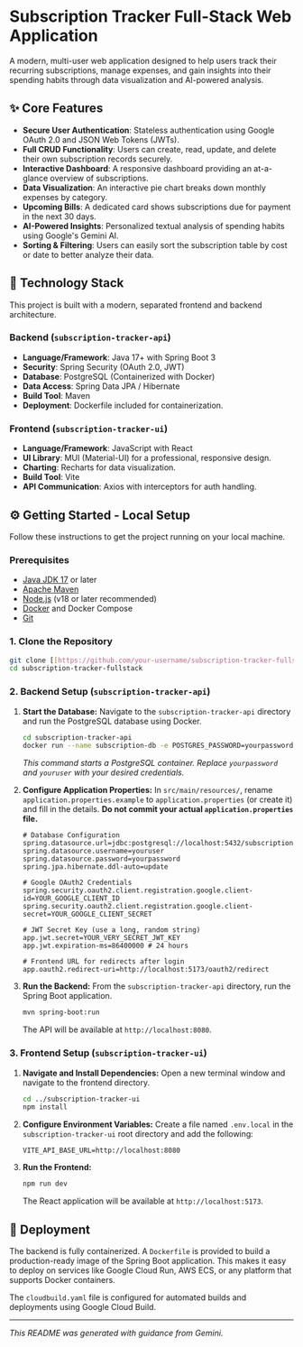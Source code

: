 # Subscription Tracker Full-Stack Web Application

A modern, multi-user web application designed to help users track their recurring subscriptions, manage expenses, and gain insights into their spending habits through data visualization and AI-powered analysis.

## ✨ Core Features

* **Secure User Authentication**: Stateless authentication using Google OAuth 2.0 and JSON Web Tokens (JWTs).
* **Full CRUD Functionality**: Users can create, read, update, and delete their own subscription records securely.
* **Interactive Dashboard**: A responsive dashboard providing an at-a-glance overview of subscriptions.
* **Data Visualization**: An interactive pie chart breaks down monthly expenses by category.
* **Upcoming Bills**: A dedicated card shows subscriptions due for payment in the next 30 days.
* **AI-Powered Insights**: Personalized textual analysis of spending habits using Google's Gemini AI.
* **Sorting & Filtering**: Users can easily sort the subscription table by cost or date to better analyze their data.

## 🚀 Technology Stack

This project is built with a modern, separated frontend and backend architecture.

### Backend (`subscription-tracker-api`)
* **Language/Framework**: Java 17+ with Spring Boot 3
* **Security**: Spring Security (OAuth 2.0, JWT)
* **Database**: PostgreSQL (Containerized with Docker)
* **Data Access**: Spring Data JPA / Hibernate
* **Build Tool**: Maven
* **Deployment**: Dockerfile included for containerization.

### Frontend (`subscription-tracker-ui`)
* **Language/Framework**: JavaScript with React
* **UI Library**: MUI (Material-UI) for a professional, responsive design.
* **Charting**: Recharts for data visualization.
* **Build Tool**: Vite
* **API Communication**: Axios with interceptors for auth handling.

## ⚙️ Getting Started - Local Setup

Follow these instructions to get the project running on your local machine.

### Prerequisites

* [Java JDK 17](https://www.oracle.com/java/technologies/javase/jdk17-archive-downloads.html) or later
* [Apache Maven](https://maven.apache.org/download.cgi)
* [Node.js](https://nodejs.org/en/) (v18 or later recommended)
* [Docker](https://www.docker.com/products/docker-desktop/) and Docker Compose
* [Git](https://git-scm.com/)

### 1. Clone the Repository

```bash
git clone [[https://github.com/your-username/subscription-tracker-fullstack.git]
cd subscription-tracker-fullstack
```

### 2. Backend Setup (`subscription-tracker-api`)

1.  **Start the Database:**
    Navigate to the `subscription-tracker-api` directory and run the PostgreSQL database using Docker.
    ```bash
    cd subscription-tracker-api
    docker run --name subscription-db -e POSTGRES_PASSWORD=yourpassword -e POSTGRES_USER=youruser -e POSTGRES_DB=subscription_tracker -p 5432:5432 -d postgres
    ```
    *This command starts a PostgreSQL container. Replace `yourpassword` and `youruser` with your desired credentials.*

2.  **Configure Application Properties:**
    In `src/main/resources/`, rename `application.properties.example` to `application.properties` (or create it) and fill in the details. **Do not commit your actual `application.properties` file.**
    ```properties
    # Database Configuration
    spring.datasource.url=jdbc:postgresql://localhost:5432/subscription_tracker
    spring.datasource.username=youruser
    spring.datasource.password=yourpassword
    spring.jpa.hibernate.ddl-auto=update

    # Google OAuth2 Credentials
    spring.security.oauth2.client.registration.google.client-id=YOUR_GOOGLE_CLIENT_ID
    spring.security.oauth2.client.registration.google.client-secret=YOUR_GOOGLE_CLIENT_SECRET

    # JWT Secret Key (use a long, random string)
    app.jwt.secret=YOUR_VERY_SECRET_JWT_KEY
    app.jwt.expiration-ms=86400000 # 24 hours

    # Frontend URL for redirects after login
    app.oauth2.redirect-uri=http://localhost:5173/oauth2/redirect
    ```

3.  **Run the Backend:**
    From the `subscription-tracker-api` directory, run the Spring Boot application.
    ```bash
    mvn spring-boot:run
    ```
    The API will be available at `http://localhost:8080`.

### 3. Frontend Setup (`subscription-tracker-ui`)

1.  **Navigate and Install Dependencies:**
    Open a new terminal window and navigate to the frontend directory.
    ```bash
    cd ../subscription-tracker-ui 
    npm install
    ```

2.  **Configure Environment Variables:**
    Create a file named `.env.local` in the `subscription-tracker-ui` root directory and add the following:
    ```
    VITE_API_BASE_URL=http://localhost:8080
    ```

3.  **Run the Frontend:**
    ```bash
    npm run dev
    ```
    The React application will be available at `http://localhost:5173`.

## 🐳 Deployment

The backend is fully containerized. A `Dockerfile` is provided to build a production-ready image of the Spring Boot application. This makes it easy to deploy on services like Google Cloud Run, AWS ECS, or any platform that supports Docker containers.

The `cloudbuild.yaml` file is configured for automated builds and deployments using Google Cloud Build.

---
*This README was generated with guidance from Gemini.*

